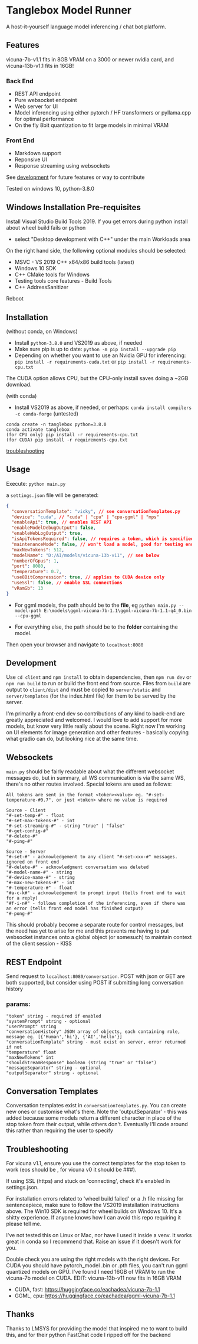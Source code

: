# Tanglebox Model Runner

A host-it-yourself language model inferencing / chat bot platform.

## Features

vicuna-7b-v1.1 fits in 8GB VRAM on a 3000 or newer nvidia card, and vicuna-13b-v1.1 fits in 16GB!

### Back End

- REST API endpoint
- Pure websocket endpoint
- Web server for UI
- Model inferencing using either pytorch / HF transformers or pyllama.cpp for optimal performance
- On the fly 8bit quantization to fit large models in minimal VRAM

### Front End

- Markdown support
- Reponsive UI
- Response streaming using websockets

See [development](#development) for future features or way to contribute

Tested on windows 10, python-3.8.0

## Windows Installation Pre-requisites

Install Visual Studio Build Tools 2019. If you get errors during python install about wheel build fails or python

- select "Desktop development with C++" under the main Workloads area

On the right hand side, the following optional modules should be selected:

- MSVC - VS 2019 C++ x64/x86 build tools (latest)
- Windows 10 SDK
- C++ CMake tools for Windows
- Testing tools core features - Build Tools
- C++ AddressSanitizer

Reboot

## Installation

(without conda, on Windows)

- Install `python-3.8.0` and VS2019 as above, if needed
- Make sure pip is up to date: `python -m pip install --upgrade pip`
- Depending on whether you want to use an Nvidia GPU for inferencing:
  `pip install -r requirements-cuda.txt` or `pip install -r requirements-cpu.txt`

The CUDA option allows CPU, but the CPU-only install saves doing a ~2GB download.

(with conda)

- Install VS2019 as above, if needed, or perhaps: `conda install compilers -c conda-forge` (untested)

```
conda create -n tanglebox python=3.8.0
conda activate tanglebox
(for CPU only) pip install -r requirements-cpu.txt
(for CUDA) pip install -r requirements-cpu.txt
```

[troubleshooting](#troubleshooting)

## Usage

Execute: `python main.py`

a `settings.json` file will be generated:

```json
{
  "conversationTemplate": "vicky", // see conversationTemplates.py
  "device": "cuda", // "cuda" | "cpu" | "cpu-ggml" | "mps"
  "enableApi": true, // enables REST API
  "enableModelDebugOutput": false,
  "enableWebLogOutput": true,
  "isApiTokensRequired": false, // requires a token, which is specified in tokens.txt. Any value is accepted
  "maintenanceMode": false, // won't load a model, good for testing endpoints
  "maxNewTokens": 512,
  "modelName": "D:/AI/models/vicuna-13b-v11", // see below
  "numberOfGpus": 1,
  "port": 8080,
  "temperature": 0.7,
  "use8BitCompression": true, // applies to CUDA device only
  "useSsl": false, // enable SSL connections
  "vRamGb": 13
}
```

- For ggml models, the path should be to the **file**, eg `python main.py --model-path E:\models\ggml-vicuna-7b-1.1\ggml-vicuna-7b-1.1-q4_0.bin --cpu-ggml`

- For everything else, the path should be to the **folder** containing the model.

Then open your browser and navigate to `localhost:8080`

## Development

Use `cd client` and `npm install` to obtain dependencies, then `npm run dev` or `npm run build` to run or build the front end from source. Files from `build` are output to `client/dist` and must be copied to `server/static` and `server/templates` (for the index.html file) for them to be served by the server.

I'm primarily a front-end dev so contributions of any kind to back-end are greatly appreciated and welcomed. I would love to add support for more models, but know very little really about the scene. Right now I'm working on UI elements for image generation and other features - basically copying what gradio can do, but looking nice at the same time.

## Websockets

`main.py` should be fairly readable about what the different websocket messages do, but in summary, all WS communication is via the same WS, there's no other routes involved. Special tokens are used as follows:

```
All tokens are sent in the format <token><value> eg. "#-set-temperature-#0.7", or just <token> where no value is required

Source - Client
"#-set-temp-#" - float
"#-set-max-tokens-#" - int
"#-set-streaming-#" - string "true" | "false"
"#-get-config-#"
"#-delete-#"
"#-ping-#"

Source - Server
"#-set-#" - acknowledgement to any client "#-set-xxx-#" messages. ignored on front end
"#-delete-#" - acknowledgment conversation was deleted
"#-model-name-#" - string
"#-device-name-#" - string
"#-max-new-tokens-#" - int
"#-temperature-#" - float
"#a-c-k#" - acknowledgement to prompt input (tells front end to wait for a reply)
"#f-i-n#" - follows completion of the inferencing, even if there was an error (tells front end model has finished output)
"#-pong-#"
```

This should probably become a separate route for control messages, but the need has yet to arise for me and this prevents me having to put websocket instances onto a global object (or somesuch) to maintain context of the client session - KISS

## REST Endpoint

Send request to `localhost:8080/conversation`. POST with json or GET are both supported, but consider using POST if submitting long conversation history

### params:

    "token" string - required if enabled
    "systemPrompt" string - optional
    "userPrompt" string
    "conversationHistory" JSON array of objects, each containing role, message eg. [{'Human','hi'}, {'AI','hello'}]
    "conversationTemplate" string - must exist on server, error returned if not
    "temperature" float
    "maxNewTokens" int
    "shouldStreamResponse" boolean (string "true" or "false")
    "messageSeparator" string - optional
    "outputSeparator" string - optional

## Conversation Templates

Conversation templates exist in `conversationTemplates.py`. You can create new ones or customise what's there. Note the 'outputSeparator' - this was added because some models return a different character in place of the stop token from their output, while others don't. Eventually I'll code around this rather than requiring the user to specify

## Troubleshooting

For vicuna v1.1, ensure you use the correct templates for the stop token to work (eos should be </s>, for vicuna v0 it should be ###).

If using SSL (https) and stuck on 'connecting', check it's enabled in settings.json.

For installation errors related to 'wheel build failed' or a .h file missing for sentencepiece, make sure to follow the VS2019 installation instructions above. The Win10 SDK is required for wheel builds on Windows 10. It's a shitty experience. If anyone knows how I can avoid this repo requiring it please tell me.

I've not tested this on Linux or Mac, nor have I used it inside a venv. It works great in conda so I recommend that. Raise an issue if it doesn't work for you.

Double check you are using the right models with the right devices. For CUDA you should have pytorch_model .bin or .pth files, you can't run ggml quantized models on GPU. I've found I need 16GB of VRAM to run the vicuna-7b model on CUDA. EDIT: vicuna-13b-v11 now fits in 16GB VRAM

- CUDA, fast: https://huggingface.co/eachadea/vicuna-7b-1.1
- GGML, cpu: https://huggingface.co/eachadea/ggml-vicuna-7b-1.1

## Thanks

Thanks to LMSYS for providing the model that inspired me to want to build this, and for their python FastChat code I ripped off for the backend
